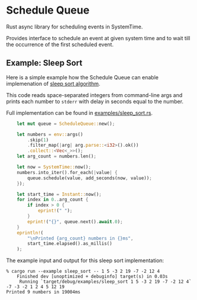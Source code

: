 # Schedule Queue

Rust async library for scheduling events in SystemTime.

Provides interface to schedule an event at given system time and
to wait till the occurrence of the first scheduled event.

## Example: Sleep Sort

Here is a simple example how the Schedule Queue can enable implemenation of
[sleep sort algorithm](https://stackoverflow.com/questions/6474318/what-is-the-time-complexity-of-the-sleep-sort).

This code reads space-separated integers from command-line args and prints each number to `stderr`
with delay in seconds equal to the number.

Full implementation can be found in
[examples/sleep_sort.rs](https://github.com/alexandervoronov/schedule-queue/blob/main/examples/sleep_sort.rs).

```rust
    let mut queue = ScheduleQueue::new();

    let numbers = env::args()
        .skip(1)
        .filter_map(|arg| arg.parse::<i32>().ok())
        .collect::<Vec<_>>();
    let arg_count = numbers.len();

    let now = SystemTime::now();
    numbers.into_iter().for_each(|value| {
        queue.schedule(value, add_seconds(now, value));
    });

    let start_time = Instant::now();
    for index in 0..arg_count {
        if index > 0 {
            eprint!(" ");
        }
        eprint!("{}", queue.next().await.0);
    }
    eprintln!(
        "\nPrinted {arg_count} numbers in {}ms",
        start_time.elapsed().as_millis()
    );
```

The example input and output for this sleep sort implementation:

```
% cargo run --example sleep_sort -- 1 5 -3 2 19 -7 -2 12 4
    Finished dev [unoptimized + debuginfo] target(s) in 0.03s
     Running `target/debug/examples/sleep_sort 1 5 -3 2 19 -7 -2 12 4`
-7 -3 -2 1 2 4 5 12 19
Printed 9 numbers in 19004ms
```
